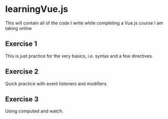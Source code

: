 # learningVue.js
This will contain all of the code I write while completing a Vue.js course I am taking online

## Exercise 1
This is just practice for the very basics, i.e. syntax and a few directives.

## Exercise 2
Quick practice with event listeners and modifiers.

## Exercise 3
Using computed and watch.